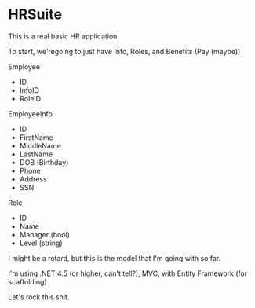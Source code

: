 HRSuite
=======
This is a real basic HR application.

To start, we'regoing to just have Info, Roles, and Benefits (Pay (maybe))

Employee
- ID
- InfoID
- RoleID

EmployeeInfo
- ID
- FirstName
- MiddleName
- LastName
- DOB (Birthday)
- Phone
- Address
- SSN

Role
- ID
- Name
- Manager (bool)
- Level (string)


I might be a retard, but this is the model that I'm going with so far. 

I'm using .NET 4.5 (or higher, can't tell?), MVC, with Entity Framework (for scaffolding)

Let's rock this shit.
